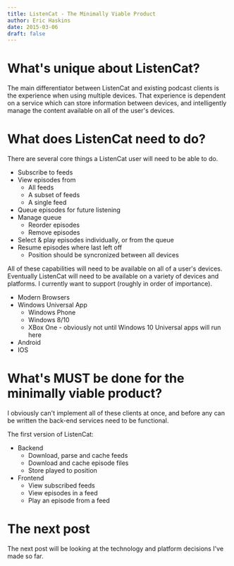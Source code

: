 ```yaml
---
title: ListenCat - The Minimally Viable Product
author: Eric Haskins
date: 2015-03-06
draft: false
---
```

# What's unique about ListenCat?
The main differentiator between ListenCat and existing podcast clients is the experience when using multiple devices. That experience is dependent on a service which can store information between devices, and intelligently manage the content available on all of the user's devices.

# What does ListenCat need to do?
There are several core things a ListenCat user will need to be able to do.

 - Subscribe to feeds
 - View episodes from
	 - All feeds
	 - A subset of feeds
	 - A single feed
 - Queue episodes for future listening
 - Manage queue
	 - Reorder episodes
	 - Remove episodes
 - Select & play episodes individually, or from the queue
 - Resume episodes where last left off
	 - Position should be syncronized between all devices

All of these capabilities will need to be available on all of a user's devices. Eventually ListenCat will need to be available on a variety of devices and platforms. I currently want to support (roughly in order of importance).

 - Modern Browsers
 - Windows Universal App
	 - Windows Phone
	 - Windows 8/10
	 - XBox One - obviously not until Windows 10 Universal apps will run here
 - Android
 - IOS

# What's MUST be done for the minimally viable product?
I obviously can't implement all of these clients at once, and before any can be written the back-end services need to be functional.

The first version of ListenCat:
 - Backend
	 - Download, parse and cache feeds
	 - Download and cache episode files
	 - Store played to position
 - Frontend
	 - View subscribed feeds
	 - View episodes in a feed
	 - Play an episode from a feed


# The next post
The next post will be looking at the technology and platform decisions I've made so far.
